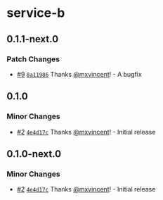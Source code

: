 # service-b

## 0.1.1-next.0

### Patch Changes

- [#9](https://github.com/mxvincent/ci-playground/pull/9) [`8a11986`](https://github.com/mxvincent/ci-playground/commit/8a11986981ea03b632df89c74bf2fcfa8a7cd076) Thanks [@mxvincent](https://github.com/mxvincent)! - A bugfix

## 0.1.0

### Minor Changes

- [#2](https://github.com/mxvincent/ci-playground/pull/2) [`4e4d17c`](https://github.com/mxvincent/ci-playground/commit/4e4d17c25f9186c9fa4bcb8f809912ca2d95db18) Thanks [@mxvincent](https://github.com/mxvincent)! - Initial release

## 0.1.0-next.0

### Minor Changes

- [#2](https://github.com/mxvincent/ci-playground/pull/2) [`4e4d17c`](https://github.com/mxvincent/ci-playground/commit/4e4d17c25f9186c9fa4bcb8f809912ca2d95db18) Thanks [@mxvincent](https://github.com/mxvincent)! - Initial release
